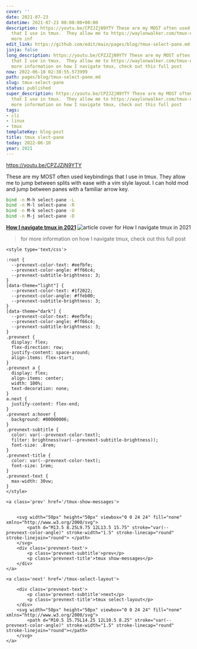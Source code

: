 ```yaml
---
cover: ''
date: 2021-07-23
datetime: 2021-07-23 00:00:00+00:00
description: https://youtu.be/CPZJZjN9YTY These are my MOST often used keybindings
  that I use in tmux.  They allow me to https://waylonwalker.com/tmux-nav-2021/ for
  more inf
edit_link: https://github.com/edit/main/pages/blog/tmux-select-pane.md
jinja: false
long_description: https://youtu.be/CPZJZjN9YTY These are my MOST often used keybindings
  that I use in tmux.  They allow me to https://waylonwalker.com/tmux-nav-2021/ for
  more information on how I navigate tmux, check out this full post
now: 2022-06-10 02:38:55.573999
path: pages/blog/tmux-select-pane.md
slug: tmux-select-pane
status: published
super_description: https://youtu.be/CPZJZjN9YTY These are my MOST often used keybindings
  that I use in tmux.  They allow me to https://waylonwalker.com/tmux-nav-2021/ for
  more information on how I navigate tmux, check out this full post
tags:
- cli
- linux
- tmux
templateKey: blog-post
title: tmux slect-pane
today: 2022-06-10
year: 2021
---
```


https://youtu.be/CPZJZjN9YTY

These are my MOST often used keybindings that I use in tmux.  They allow me to
jump between splits with ease with a vim style layout.  I can hold mod and jump
between panes with a familiar arrow key.

``` bash
bind -n M-h select-pane -L
bind -n M-l select-pane -R
bind -n M-k select-pane -U
bind -n M-j select-pane -D
```


  <div class="onelinelink-wrapper">
      <a class="onelinelink" href="https://waylonwalker.com/tmux-nav-2021/">
          <img style="float: right;" align='right' src="https://images.waylonwalker.com/tmux-nav-2021-og_250x140.png" alt="article cover for 
 How I navigate tmux in 2021
"/>
          <p><strong>
 How I navigate tmux in 2021
</strong></p>
      </a>
  </div>


> for more information on how I navigate tmux, check out this full post
<div class='prevnext'>

    <style type='text/css'>

    :root {
      --prevnext-color-text: #eefbfe;
      --prevnext-color-angle: #ff66c4;
      --prevnext-subtitle-brightness: 3;
    }
    [data-theme="light"] {
      --prevnext-color-text: #1f2022;
      --prevnext-color-angle: #ffeb00;
      --prevnext-subtitle-brightness: 3;
    }
    [data-theme="dark"] {
      --prevnext-color-text: #eefbfe;
      --prevnext-color-angle: #ff66c4;
      --prevnext-subtitle-brightness: 3;
    }
    .prevnext {
      display: flex;
      flex-direction: row;
      justify-content: space-around;
      align-items: flex-start;
    }
    .prevnext a {
      display: flex;
      align-items: center;
      width: 100%;
      text-decoration: none;
    }
    a.next {
      justify-content: flex-end;
    }
    .prevnext a:hover {
      background: #00000006;
    }
    .prevnext-subtitle {
      color: var(--prevnext-color-text);
      filter: brightness(var(--prevnext-subtitle-brightness));
      font-size: .8rem;
    }
    .prevnext-title {
      color: var(--prevnext-color-text);
      font-size: 1rem;
    }
    .prevnext-text {
      max-width: 30vw;
    }
    </style>
    
    <a class='prev' href='/tmux-show-messages'>
    

        <svg width="50px" height="50px" viewbox="0 0 24 24" fill="none" xmlns="http://www.w3.org/2000/svg">
            <path d="M13.5 8.25L9.75 12L13.5 15.75" stroke="var(--prevnext-color-angle)" stroke-width="1.5" stroke-linecap="round" stroke-linejoin="round"> </path>
        </svg>
        <div class='prevnext-text'>
            <p class='prevnext-subtitle'>prev</p>
            <p class='prevnext-title'>tmux show-messages</p>
        </div>
    </a>
    
    <a class='next' href='/tmux-select-layout'>
    
        <div class='prevnext-text'>
            <p class='prevnext-subtitle'>next</p>
            <p class='prevnext-title'>tmux select-layout</p>
        </div>
        <svg width="50px" height="50px" viewbox="0 0 24 24" fill="none" xmlns="http://www.w3.org/2000/svg">
            <path d="M10.5 15.75L14.25 12L10.5 8.25" stroke="var(--prevnext-color-angle)" stroke-width="1.5" stroke-linecap="round" stroke-linejoin="round"></path>
        </svg>
    </a>
  </div>